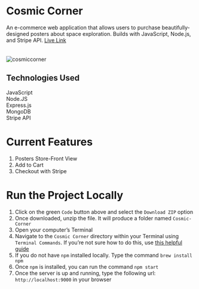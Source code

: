 # Cosmic Corner

An e-commerce web application that allows users to purchase beautifully-designed posters about space exploration. Builds with JavaScript, Node.js, and Stripe API. [Live Link](https://cosmic-corner.cyclic.app/) <br/>
 <br/> <br/>
![cosmiccorner]()


## Technologies Used
JavaScript <br/>
Node.JS <br/>
Express.js <br/>
MongoDB <br/>
Stripe API <br/>


# Current Features
1. Posters Store-Front View
2. Add to Cart
3. Checkout with Stripe 


# Run the Project Locally
1. Click on the green `Code` button above and select the `Download ZIP` option
2. Once downloaded, unzip the file. It will produce a folder named `Cosmic-Corner`
3. Open your computer’s Terminal
4. Navigate to the `Cosmic Corner` directory within your Terminal using `Terminal Commands`. If you’re not sure how to do this, use [this helpful guide](https://towardsdatascience.com/17-terminal-commands-every-programmer-should-know-4fc4f4a5e20e)
5. If you do not have `npm` installed locally. Type the command `brew install npm`
6. Once `npm` is installed, you can run the command `npm start`
7. Once the server is up and running, type the following url: `http://localhost:9000` in your browser
